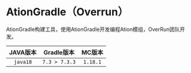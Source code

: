 # AtionGradle（Overrun）

AtionGradle构建工具，使用AtionGradle开发编程Ation模组，OverRun团队开发。


| JAVA版本 | Gradle版本 | MC版本 |
| :-: | :-: | :-: |
| `java18` | `7.3 > 7.3.3` | `1.18.1` | 
